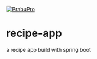 [![PrabuPro](https://circleci.com/gh/PrabuPro/recipe-app.svg?style=svg)](https://app.circleci.com/pipelines/github/PrabuPro/recipe-app)
# recipe-app
a recipe app build with spring boot 
